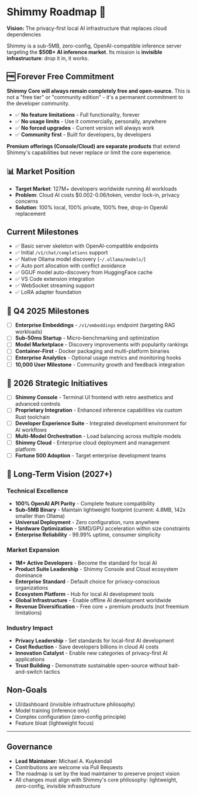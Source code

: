 # Shimmy Roadmap 🚀

**Vision:** The privacy-first local AI infrastructure that replaces cloud dependencies

Shimmy is a sub-5MB, zero-config, OpenAI-compatible inference server targeting the **$50B+ AI inference market**. Its mission is **invisible infrastructure**: drop it in, it works.

## 🆓 Forever Free Commitment

**Shimmy Core will always remain completely free and open-source.** This is not a "free tier" or "community edition" - it's a permanent commitment to the developer community.

- ✅ **No feature limitations** - Full functionality, forever
- ✅ **No usage limits** - Use it commercially, personally, anywhere
- ✅ **No forced upgrades** - Current version will always work
- ✅ **Community first** - Built for developers, by developers

**Premium offerings (Console/Cloud) are separate products** that extend Shimmy's capabilities but never replace or limit the core experience.

## 📊 Market Position
- **Target Market**: 127M+ developers worldwide running AI workloads
- **Problem**: Cloud AI costs $0.002-0.06/token, vendor lock-in, privacy concerns
- **Solution**: 100% local, 100% private, 100% free, drop-in OpenAI replacement

## Current Milestones
- ✅ Basic server skeleton with OpenAI-compatible endpoints
- ✅ Initial `/v1/chat/completions` support
- ✅ Native Ollama model discovery (`~/.ollama/models/`)
- ✅ Auto port allocation with conflict avoidance
- ✅ GGUF model auto-discovery from HuggingFace cache
- ✅ VS Code extension integration
- ✅ WebSocket streaming support
- ✅ LoRA adapter foundation

## 🎯 Q4 2025 Milestones
- [ ] **Enterprise Embeddings** - `/v1/embeddings` endpoint (targeting RAG workloads)
- [ ] **Sub-50ms Startup** - Micro-benchmarking and optimization 
- [ ] **Model Marketplace** - Discovery improvements with popularity rankings
- [ ] **Container-First** - Docker packaging and multi-platform binaries
- [ ] **Enterprise Analytics** - Optional usage metrics and monitoring hooks
- [ ] **10,000 User Milestone** - Community growth and feedback integration

## 🚀 2026 Strategic Initiatives  
- [ ] **Shimmy Console** - Terminal UI frontend with retro aesthetics and advanced controls
- [ ] **Proprietary Integration** - Enhanced inference capabilities via custom Rust toolchain
- [ ] **Developer Experience Suite** - Integrated development environment for AI workflows
- [ ] **Multi-Model Orchestration** - Load balancing across multiple models
- [ ] **Shimmy Cloud** - Enterprise cloud deployment and management platform
- [ ] **Fortune 500 Adoption** - Target enterprise development teams

## 🌟 Long-Term Vision (2027+)

### Technical Excellence
- **100% OpenAI API Parity** - Complete feature compatibility
- **Sub-5MB Binary** - Maintain lightweight footprint (current: 4.8MB, 142x smaller than Ollama)
- **Universal Deployment** - Zero configuration, runs anywhere
- **Hardware Optimization** - SIMD/GPU acceleration within size constraints
- **Enterprise Reliability** - 99.99% uptime, consumer simplicity

### Market Expansion  
- **1M+ Active Developers** - Become the standard for local AI
- **Product Suite Leadership** - Shimmy Console and Cloud ecosystem dominance
- **Enterprise Standard** - Default choice for privacy-conscious organizations
- **Ecosystem Platform** - Hub for local AI development tools
- **Global Infrastructure** - Enable offline AI development worldwide
- **Revenue Diversification** - Free core + premium products (not freemium limitations)

### Industry Impact
- **Privacy Leadership** - Set standards for local-first AI development
- **Cost Reduction** - Save developers billions in cloud AI costs
- **Innovation Catalyst** - Enable new categories of privacy-first AI applications
- **Trust Building** - Demonstrate sustainable open-source without bait-and-switch tactics

## Non-Goals
- UI/dashboard (invisible infrastructure philosophy)
- Model training (inference only)
- Complex configuration (zero-config principle)
- Feature bloat (lightweight focus)

---

## Governance
- **Lead Maintainer:** Michael A. Kuykendall  
- Contributions are welcome via Pull Requests  
- The roadmap is set by the lead maintainer to preserve project vision
- All changes must align with Shimmy's core philosophy: lightweight, zero-config, invisible infrastructure